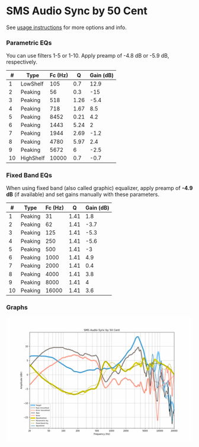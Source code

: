 # SMS Audio Sync by 50 Cent
See [usage instructions](https://github.com/jaakkopasanen/AutoEq#usage) for more options and info.

### Parametric EQs
You can use filters 1-5 or 1-10. Apply preamp of -4.8 dB or -5.9 dB, respectively.

|   # | Type      |   Fc (Hz) |    Q |   Gain (dB) |
|-----|-----------|-----------|------|-------------|
|   1 | LowShelf  |       105 | 0.7  |        12.9 |
|   2 | Peaking   |        56 | 0.3  |       -15   |
|   3 | Peaking   |       518 | 1.26 |        -5.4 |
|   4 | Peaking   |       718 | 1.67 |         8.5 |
|   5 | Peaking   |      8452 | 0.21 |         4.2 |
|   6 | Peaking   |      1443 | 5.24 |         2   |
|   7 | Peaking   |      1944 | 2.69 |        -1.2 |
|   8 | Peaking   |      4780 | 5.97 |         2.4 |
|   9 | Peaking   |      5672 | 6    |        -2.5 |
|  10 | HighShelf |     10000 | 0.7  |        -0.7 |

### Fixed Band EQs
When using fixed band (also called graphic) equalizer, apply preamp of **-4.9 dB** (if available) and set gains manually with these parameters.

|   # | Type    |   Fc (Hz) |    Q |   Gain (dB) |
|-----|---------|-----------|------|-------------|
|   1 | Peaking |        31 | 1.41 |         1.8 |
|   2 | Peaking |        62 | 1.41 |        -3.7 |
|   3 | Peaking |       125 | 1.41 |        -5.3 |
|   4 | Peaking |       250 | 1.41 |        -5.6 |
|   5 | Peaking |       500 | 1.41 |        -3   |
|   6 | Peaking |      1000 | 1.41 |         4.9 |
|   7 | Peaking |      2000 | 1.41 |         0.4 |
|   8 | Peaking |      4000 | 1.41 |         3.8 |
|   9 | Peaking |      8000 | 1.41 |         4   |
|  10 | Peaking |     16000 | 1.41 |         3.6 |

### Graphs
![](./SMS%20Audio%20Sync%20by%2050%20Cent.png)
